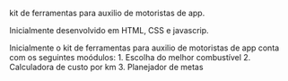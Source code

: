 kit de ferramentas para auxilio de motoristas de app.

Inicialmente desenvolvido em HTML, CSS e javascrip.

Inicialmente o kit de ferramentas para auxilio de motoristas de app conta com os seguintes moódulos:
    1. Escolha do melhor combustível
    2. Calculadora de custo por km
    3. Planejador de metas
    